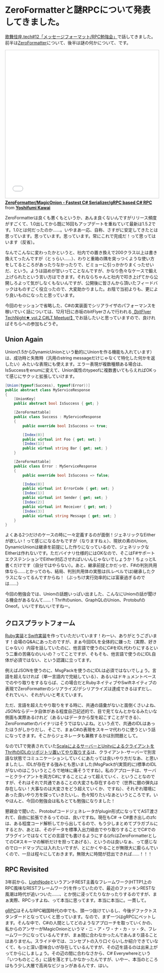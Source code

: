 # ZeroFormatterと謎RPCについて発表してきました。

[歌舞伎座.tech#12「メッセージフォーマット/RPC勉強会」](https://kbkz.connpass.com/event/40629/)で話してきました。前半は[ZeroFormatter](https://github.com/neuecc/ZeroFormatter)について、後半は謎の何かについて、です。

<iframe src="//www.slideshare.net/slideshow/embed_code/key/lbnGMStmOXMyFw" width="595" height="485" frameborder="0" marginwidth="0" marginheight="0" scrolling="no" style="border:1px solid #CCC; border-width:1px; margin-bottom:5px; max-width: 100%;" allowfullscreen> </iframe> <div style="margin-bottom:5px"> <strong> <a href="//www.slideshare.net/neuecc/zeroformattermagiconion-fastest-c-serializergrpc-based-c-rpc" title="ZeroFormatter/MagicOnion - Fastest C# Serializer/gRPC based C# RPC" target="_blank">ZeroFormatter/MagicOnion - Fastest C# Serializer/gRPC based C# RPC</a> </strong> from <strong><a target="_blank" href="//www.slideshare.net/neuecc">Yoshifumi Kawai</a></strong> </div>

ZeroFormatterは良くも悪くもというか、あんま良くないんですがリリース頻度がすごくて、1.0出してから既に16回もアップデートを重ねていて最新は1.5.2です。1.0とは何だったのか……。いやまあ一応、自称、さすがに安定してきたとは思っています。思っています。思っています。常にこれで完成だ！って思ってはいます（反省）。

なんでこんなに変わったかというと、社内での置き換えで200クラス以上は書き換えてったんですが（とぅらい……）、わりと重箱の隅を突っつくような使い方をしてるところがあったりなかったりで、ビミョーに引っかかりまくったせいだ、という。ようは詰めが甘いってことなんですが、かなり色々なケースで鍛え上げられたという言い方はできます。それならちゃんと社内で叩き上げてから公開しろよって気がしなくもないんですが、公開後に皆さんから頂いたフィードバックはものすごく役立ったので、大変助かりました。お陰で当初よりも、更により良いものになったと思っています。

今回のセッションで省略した、C#の実装面でシリアライザのパフォーマンスを稼いでいく話については、12月1日に赤坂のbitFlyerさんで行われる[【bitFlyer TechNight★ vol.2 C#LT Meetup!】](https://bitflyer.connpass.com/event/45476/)でお話したいと思っていますので、良ければそちらへの参加もどうぞ。

Union Again
---
Union(1.5からDynamicUnionという動的にUnionを作る機能も入れています）は、成功時と失敗時（汎用のstring messageだけじゃなくて特化した何かを返したい）みたいな表現にも使えます。エラー表現が複数種類ある場合は、IsSuccessをenumに変えて、Union属性のtypeofに複数書いてもらえればOKって感じにサクッと拡張していけます。

```csharp
[Union(typeof(Success), typeof(Error))]
public abstract class MyServiceResponse
{
    [UnionKey]
    public abstract bool IsSuccess { get; }

    [ZeroFormattable]
    public class Success : MyServiceResponse
    {
        public override bool IsSuccess => true;

        [Index(0)]
        public virtual int Foo { get; set; }
        [Index(1)]
        public virtual string Bar { get; set; }
    }

    [ZeroFormattable]
    public class Error : MyServiceResponse
    {
        public override bool IsSuccess => false;

        [Index(0)]
        public virtual int ErrorCode { get; set; }
        [Index(1)]
        public virtual int Sender { get; set; }
        [Index(2)]
        public virtual int Receiver { get; set; }
        [Index(3)]
        public virtual string Message { get; set; }
    }
}
```

よくある2つだけのケースの時に一々定義するのが面倒！ジェネリックなEitherが欲しい！って感じになるかもですが（なりますねぇ）、現状の素のUnion, DynamicUnionは継承を前提にした作りになっているので、ジェネリックなEitherは作れないです。ただバイナリ仕様的にはOKなので、そこはF#サポートエクステンションでEither対応させればいいんじゃないでしょうか！ちょっとIL書くだけです（自分ではやらない）。あと、継承前提とかだっせ、F#の判別共用体なら……とかってのも、結局、判別共用体の実態は(ILレベルでは)継承したクラスになってるんですからね！（ぶっちけ実行効率的には富豪過ぎるのでは……）

今回の勉強会では、Unionの話題いっぱい出ました、こんなにUnionの話が聞ける機会があるなんて……！Thriftのunion、GraphQLのUnion、ProtobufのOneof。いいですねいいですねー。

クロスプラットフォーム
---
[Ruby実装](https://github.com/aki017/zero_formatter)と[Swift実装](https://github.com/yaslab/ZeroFormatter.swift)を作っていただいています！わーい、ありがとうございます！会場のQ&Aにあったのですが、まぁ今回IDLを全体的に嫌った（実際、好きじゃない）内容を話していたのに、他言語で使うのにC#をIDL代わりにするという二重の苦痛なのいいの？ってことですが、そもそも、他言語で使うのにIDL自体が必須ではない、という認識に立ってます。

例えばJSONを使うのに、MsgPackを使うのにIDLは必須ではないでしょう。言語を超えなければ（単一言語内で完結している）、あるいはドキュメントベースでのやり取りをするならば、この場合だとRubyネイティブやSwiftネイティブの表現でZeroFormatterのシリアライズ/デシリアライズは達成できるはずだし、それでいい、それがいいと考えています。

ただ、言語を超えたやり取りをする時に、共通の語彙がないと面倒くさいよね、JSONならデータ自体がある程度自己記述的で、目で見てなんとかなるみたいな側面も実際あるけれど（あるいはデータから型を起こすことができる）、ZeroFormatterのバイナリはそうではないよね。という点で、共通のIDLはあったほうがしかりだし、そこで、まぁC#の表現をスキーマ代わりに使うという話になってきます。そこからジェネレータも兼務するかは別問題として。

なのでLTで発表されていた[ScalaによるサーバーとUnityによるクライアントをThriftのIDLのリポジトリ置いてやり取りする](http://www.slideshare.net/h_kishi/20161127-web-apithrift)は、クライアント-サーバーで別言語な状態でコミュニケーションしていくにあたっては良いやり方だなあ、と思いましたし、IDLが存在する強みとも思いました(MsgPackが(実質的に)標準のIDLがないのはこういうところで地味に痛そうですね）。私のアプローチは、サーバーとクライアントを両方C#にすることによって超えていく、ということなのですが、それはそれで共通であることの大変さも存在するので（世界に銀の弾丸は存在しない！大事なのは大変さをどう超えていくか、ですね）、それぞれ環境にあった良いやり方を探っていきたいし、色々知りたいなあというところです。いやほんと、今回の勉強会は私もとても勉強になりました！

懇親会で聞いた、Protobufコードジェネレータがplugin形式になっててAST渡されて、自由に拡張できるってのは、良いですね。現在もC# -> C#書き出しのzfcは、ある程度コード解析してから出してるので、もう少しまとめてプラガブルにするとか、あとは、そのデータを標準入出力経由でやり取りすることでC#でのプラグインではなくてどの言語でも書けるようにする(zfcはZeroFormatterとしてのC#スキーマの解析だけを担ってあげる）、というのは良いなぁ、って感じなのでロードマップには入れたいですが、とにかくやることが無限大に膨らんでいくので、一旦は程々にしておきます。無限大に時間が捻出できれば……！！！

RPC Revisited
---
3年前から、[LightNode](https://github.com/neuecc/LightNode)というアンチREST主義なフレームワーク(HTTP1上のRPC風味なRESTフレームワーク)を作っていたので、最近のファッキンRESTな風潮は時代が追いついた……、とか悦に浸ってたりなかったりするのですが、まぁ実際、RPCっすよね、って本当に思ってます。本当に本当に。一貫して。

[gRPC](http://www.grpc.io/)はそんなRPC戦国時代の中でも、頭一つ抜けているし、今後デファクトスタンダードとなっていくと思っています。なので、まず一つはgRPCにベットします。そんな中で、C#の人間としてどのようなアプローチを取っていくかの、私からのアンサーがMagicOnionというマ・ニ・ア・ワ・ナ・カ・ッ・タ、フレームワークになっているんですが、まぁ間に合わなかったんであんまり語ることはありません。スライド中では、コンセプトの入り口ぐらいしか紹介できていなくて、もっと深い意味合いが存在しているんですが、その辺を語るのは出来上がってからにしましょう。その辺の間に合わなさから、C# Everywhereという「いつものところ」に話を落とすしかなかったんですが、いやー、本当のところはもう少し大層で高尚なビジョンがあるんです、はい。